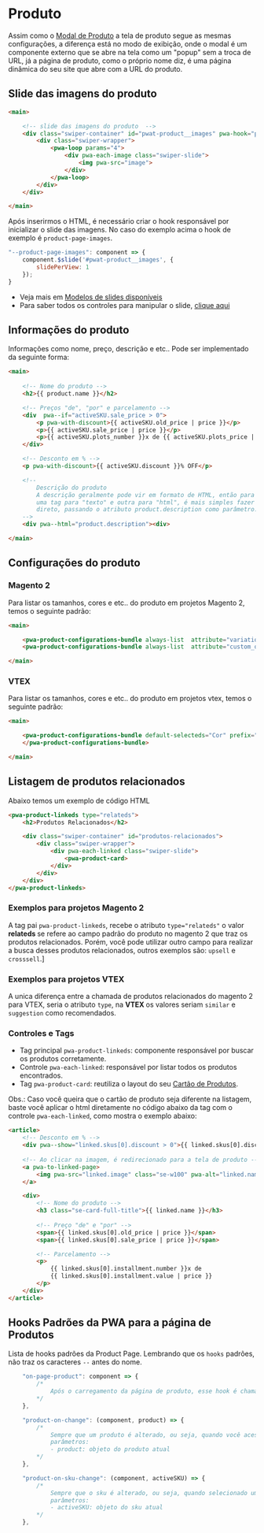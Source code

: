 # Produto

Assim como o [Modal de Produto](/frontend/components/prod-modal.html) a tela de produto segue as mesmas configurações, a diferença está no modo de exibição, onde o modal é um componente externo que se abre na tela como um "popup" sem a troca de URL, já a página de produto, como o próprio nome diz, é uma página dinâmica do seu site que abre com a URL do produto.


## Slide das imagens do produto

```html
<main>

    <!-- slide das imagens do produto  -->
    <div class="swiper-container" id="pwat-product__images" pwa-hook="product-page-images">
        <div class="swiper-wrapper">
            <pwa-loop params="4">
                <div pwa-each-image class="swiper-slide">
                    <img pwa-src="image">
                </div>
            </pwa-loop>
        </div>
    </div>

</main>
```

Após inserirmos o HTML, é necessário criar o hook responsável por inicializar o slide das imagens. No caso do exemplo acima
o hook de exemplo é `product-page-images`.

```js
"--product-page-images": component => {
    component.$slide('#pwat-product__images', {
        slidePerView: 1
    });
}
```
- Veja mais em <a href="https://swiperjs.com/demos" target="_blank"> Modelos de slides disponíveis </a>
- Para saber todos os controles para manipular o slide, <a href="https://swiperjs.com/swiper-api" target="_blank"> clique aqui </a>


## Informações do produto

Informações como nome, preço, descrição e etc.. Pode ser implementado da seguinte forma:

```html
<main>
    
    <!-- Nome do produto -->
    <h2>{{ product.name }}</h2>

    <!-- Preços "de", "por" e parcelamento -->
    <div  pwa--if="activeSKU.sale_price > 0">
        <p pwa-with-discount>{{ activeSKU.old_price | price }}</p>
        <p>{{ activeSKU.sale_price | price }}</p>
        <p>{{ activeSKU.plots_number }}x de {{ activeSKU.plots_price | price }}</p>
    </div>

    <!-- Desconto em % -->
    <p pwa-with-discount>{{ activeSKU.discount }}% OFF</p>

    <!-- 
        Descrição do produto 
        A descrição geralmente pode vir em formato de HTML, então para evitar criar
        uma tag para "texto" e outra para "html", é mais simples fazer a chamada do pwa--html
        direto, passando o atributo product.description como parâmetro.
    -->
    <div pwa--html="product.description"><div>

</main>
```

## Configurações do produto


### Magento 2
Para listar os tamanhos, cores e etc.. do produto em projetos Magento 2, temos o seguinte padrão:

```html
<main>

    <pwa-product-configurations-bundle always-list  attribute="variation_bundle"></pwa-product-configurations-bundle>
    <pwa-product-configurations-bundle always-list  attribute="custom_options"></pwa-product-configurations-bundle>

</main>
```

### VTEX

Para listar os tamanhos, cores e etc.. do produto em projetos vtex, temos o seguinte padrão:

```html
<main>

    <pwa-product-configurations-bundle default-selecteds="Cor" prefix="Cor:https://projeto.vteximg.com.br/arquivos/{value}.jpg">
    </pwa-product-configurations-bundle>

</main>
```

## Listagem de produtos relacionados

Abaixo temos um exemplo de código HTML

```html
<pwa-product-linkeds type="relateds">
    <h2>Produtos Relacionados</h2>

    <div class="swiper-container" id="produtos-relacionados">
        <div class="swiper-wrapper">
            <div pwa-each-linked class="swiper-slide">
                <pwa-product-card>
            </div>
        </div>
    </div>
</pwa-product-linkeds>
```

### Exemplos para projetos Magento 2
A tag pai `pwa-product-linkeds`, recebe o atributo `type="relateds"` o valor <strong> relateds </strong> se refere ao campo padrão do produto no magento 2 que traz os produtos relacionados. Porém, você pode utilizar outro campo para realizar a busca desses produtos relacionados, outros exemplos são: `upsell` e `crosssell`.]

### Exemplos para projetos VTEX
A unica diferença entre a chamada de produtos relacionados do magento 2 para VTEX, seria o atributo `type`, na <strong> VTEX </strong> os valores seriam `similar` e `suggestion` como recomendados.

### Controles e Tags
- Tag principal `pwa-product-linkeds`: componente responsável por buscar os produtos corretamente.
- Controle `pwa-each-linked`: responsável por listar todos os produtos encontrados.
- Tag `pwa-product-card`: reutiliza o layout do seu [Cartão de Produtos](/frontend/components/prod-card).

Obs.: Caso você queira que o cartão de produto seja diferente na listagem, baste você aplicar o html diretamente no código abaixo da tag com o controle `pwa-each-linked`, como mostra o exemplo abaixo:

```html
<article>
    <!-- Desconto em % -->
    <div pwa--show="linked.skus[0].discount > 0">{{ linked.skus[0].discount }}% OFF</div>
    
    <!-- Ao clicar na imagem, é redirecionado para a tela de produto -->
    <a pwa-to-linked-page>
        <img pwa-src="linked.image" class="se-w100" pwa-alt="linked.name">
    </a>

    <div>
        <!-- Nome do produto -->
        <h3 class="se-card-full-title">{{ linked.name }}</h3>
        
        <!-- Preço "de" e "por" -->
        <span>{{ linked.skus[0].old_price | price }}</span>
        <span>{{ linked.skus[0].sale_price | price }}</span>

        <!-- Parcelamento -->
        <p>
            {{ linked.skus[0].installment.number }}x de
            {{ linked.skus[0].installment.value | price }}
        </p>
    </div>
</article>
```



## Hooks Padrões da PWA para a página de Produtos

Lista de hooks padrões da Product Page. Lembrando que os `hooks` padrões, não traz os caracteres `--` antes do nome.

```js
    "on-page-product": component => {
        /*
            Após o carregamento da página de produto, esse hook é chamado para que você possa criar diversas funcionalidades, como chamadas de eventos js, slides, ou outras funcionalidades que desejar.
        */
    },

    "product-on-change": (component, product) => {
        /*
            Sempre que um produto é alterado, ou seja, quando você acessar outro produto pela própria página de produto (através de slides relacionados etc..), o hook é chamado para que você possa executar alguma ação, podendo utilizar os atributos do objeto "product" como é chamado no parâmetro do hook.
            parâmetros:
            - product: objeto do produto atual
        */
    },

    "product-on-sku-change": (component, activeSKU) => {
        /*
            Sempre que o sku é alterado, ou seja, quando selecionado uma opção do produto seja pelo tamanho, cor etc.., o hook é acionado para que você possa executar alguma ação, podendo utilizar os atributos do objeto "activeSKU" como é chamado no parâmetro do hook.
            parâmetros:
            - activeSKU: objeto do sku atual
        */
    },
```